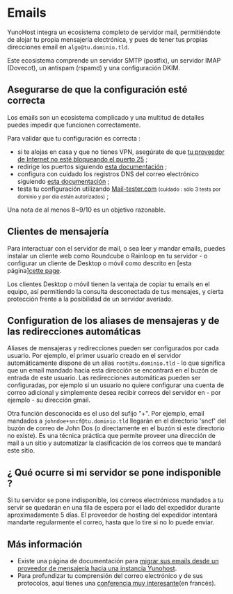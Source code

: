 Emails
======

YunoHost integra un ecosistema completo de servidor mail, permitiéndote de alojar tu propia mensajería electrónica, y pues de tener tus propias direcciones email en `algo@tu.dominio.tld`.

Este ecosistema comprende un servidor SMTP (postfix), un servidor IMAP (Dovecot), un antispam (rspamd) y una configuración DKIM.

Asegurarse de que la configuración esté correcta
-------------------------------

Los emails son un ecosistema complicado y una multitud de detalles puedes impedir que funcionen correctamente.

Para validar que tu configuración es correcta :
- si te alojas en casa y que no tienes VPN, asegúrate de que [tu proveedor de Internet no esté bloqueando el puerto 25](isp_es) ;
- redirige los puertos siguiendo [esta documentación](isp_box_config_es) ;
- configura con cuidado los registros DNS del correo electrónico siguiendo [esta documentación](dns_config_es) ;
- testa tu configuración utilizando [Mail-tester.com](https://mail-tester.com) <small>(cuidado : sólo 3 tests por dominio y por día están autorizados)</small> ;

Una nota de al menos 8~9/10 es un objetivo razonable.

Clientes de mensajería 
-------------

Para interactuar con el servidor de mail, o sea leer y mandar emails, puedes instalar un cliente web como Roundcube o Rainloop en tu servidor - o configurar un cliente de Desktop o móvil como descrito en [esta página][cette page](email_configure_client_es).

Los clientes Desktop o móvil tienen la ventaja de copiar tu emails en el equipo, así permitiendo la consulta desconectada de tus mensajes, y cierta protección frente a la posibilidad de un servidor averiado.

Configuration de los aliases de mensajeras y de las redirecciones automáticas 
-------------------------------------------

Aliases de mensajeras y redirecciones pueden ser configurados por cada usuario. Por ejemplo, el primer usuario creado en el servidor automáticamente dispone de un alias `root@tu.dominio.tld` - lo que significa que un email mandado hacia esta dirección se encontrará en el buzón de entrada de este usuario. Las redirecciones automáticas pueden ser configuradas, por ejemplo si un usuario no quiere configurar una cuenta de correo adicional y simplemente desea recibir correos del servidor en - por ejemplo - su dirección gmail.

Otra función desconocida es el uso del sufijo "+". Por ejemplo, email mandados a `johndoe+sncf@tu.dominio.tld` llegarán en el directorio 'sncf' del buzón de correo de John Dos (o directamente en el buzón si este directorio no existe). Es una técnica práctica que permite proveer una dirección de mail a un sitio y automatizar la clasificación de los correos que te mandará este sitio.

¿ Qué ocurre si mi servidor se pone indisponible ?
-----------------------------------------------

Si tu servidor se pone indisponible, los correos electrónicos mandados a tu servir se quedarán en una fila de espera por el lado del expedidor durante aproximadamente 5 días. El proveedor de hosting del expedidor intentará mandarte regularmente el correo, hasta que lo tire si no lo puede enviar. 

Más información
--------------------

- Existe una página de documentación para [migrar sus emails desde un proveedor de mensajería hacia una instancia Yunohost](email_migration_es).
- Para profundizar tu comprensión del correo electrónico y de sus protocolos, aquí tienes una [conferencia muy interesante](http://www.iletaitunefoisinternet.fr/lemail-par-benjamin-sonntag/index.html)(en francés).
